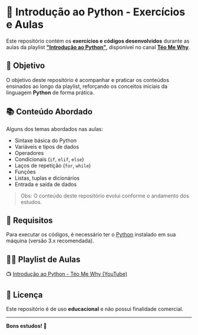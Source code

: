 # 📘 Introdução ao Python - Exercícios e Aulas

Este repositório contém os **exercícios e códigos desenvolvidos** durante as aulas da playlist [**"Introdução ao Python"**](https://www.youtube.com/playlist?list=PLvlkVRRKOYFSpRkqnR0p2A-eaVlpLnN3D), disponível no canal [**Téo Me Why**](https://www.youtube.com/@teomewhy).

## 🎯 Objetivo

O objetivo deste repositório é acompanhar e praticar os conteúdos ensinados ao longo da playlist, reforçando os conceitos iniciais da linguagem **Python** de forma prática.

## 📚 Conteúdo Abordado

Alguns dos temas abordados nas aulas:

- Sintaxe básica do Python
- Variáveis e tipos de dados
- Operadores
- Condicionais (`if`, `elif`, `else`)
- Laços de repetição (`for`, `while`)
- Funções
- Listas, tuplas e dicionários
- Entrada e saída de dados

> Obs: O conteúdo deste repositório evolui conforme o andamento dos estudos.

## 🚀 Requisitos

Para executar os códigos, é necessário ter o [Python](https://www.python.org/downloads/) instalado em sua máquina (versão 3.x recomendada).

## 👨‍🏫 Playlist de Aulas

📺 [Introdução ao Python - Téo Me Why (YouTube)](https://www.youtube.com/playlist?list=PLvlkVRRKOYFSpRkqnR0p2A-eaVlpLnN3D)

## 📝 Licença

Este repositório é de uso **educacional** e não possui finalidade comercial.

---

**Bons estudos! 🐍**
